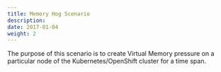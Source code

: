 ```yaml
---
title: Memory Hog Scenario
description: 
date: 2017-01-04
weight: 2
---
```


The purpose of this scenario is to create Virtual Memory pressure on a particular node of the Kubernetes/OpenShift cluster for a time span.
